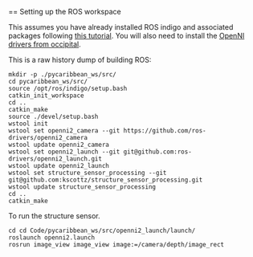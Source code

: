 == Setting up the ROS workspace

This assumes you have already installed ROS indigo and associated packages following [this tutorial](http://wiki.ros.org/indigo/Installation/Ubuntu). You will also need to install the [OpenNI drivers from occipital](https://github.com/occipital/OpenNI2).


This is a raw history dump of building ROS:
```
mkdir -p ./pycaribbean_ws/src/
cd pycaribbean_ws/src/
source /opt/ros/indigo/setup.bash 
catkin_init_workspace 
cd ..
catkin_make
source ./devel/setup.bash
wstool init
wstool set openni2_camera --git https://github.com/ros-drivers/openni2_camera
wstool update openni2_camera
wstool set openni2_launch --git git@github.com:ros-drivers/openni2_launch.git
wstool update openni2_launch
wstool set structure_sensor_processing --git git@github.com:kscottz/structure_sensor_processing.git
wstool update structure_sensor_processing
cd ..
catkin_make
```

To run the structure sensor.
```
cd cd Code/pycaribbean_ws/src/openni2_launch/launch/
roslaunch openni2.launch
rosrun image_view image_view image:=/camera/depth/image_rect
```
